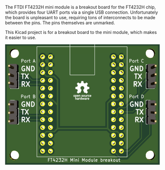 The FTDI FT4232H mini module is a breakout board for the FT4232H chip, which
provides four UART ports via a single USB connection. Unfortunately the board
is unpleasant to use, requiring tons of interconnects to be made between the
pins. The pins themselves are unmarked.

This Kicad project is for a breakout board to the mini module, which makes
it easier to use.

![3D render](FT4232-mm-breakout.png)
